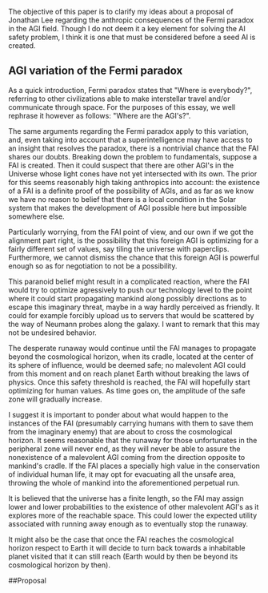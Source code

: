 The objective of this paper is to clarify my ideas about a proposal of Jonathan Lee regarding the anthropic consequences of the Fermi paradox in  the AGI field. Though I do not deem it a key element for solving the AI safety problem, I think it is one that must be considered before a seed AI is created.

## AGI variation of the Fermi paradox

As a quick introduction, Fermi paradox states that "Where is everybody?", referring to other civilizations able to make interstellar travel and/or communicate through space. For the purposes of this essay, we well rephrase it however as follows: "Where are the AGI's?".

The same arguments regarding the Fermi paradox apply to this variation, and, even taking into account that a superintelligence may have access to an insight that resolves the paradox, there is a nontrivial chance that the FAI shares our doubts. Breaking down the problem to fundamentals, suppose a FAI is created. Then it could suspect that there are other AGI's in the Universe whose light cones have not yet intersected with its own. The prior for this seems reasonably high taking anthropics into account: the existence of a FAI is a definite proof of the possibility of AGIs, and as far as we know we have no reason to belief that there is a local condition in the Solar system that makes the development of AGI possible here but impossible somewhere else.

Particularly worrying, from the FAI point of view, and our own if we got the alignment part right, is the possibility that this foreign AGI is optimizing for a fairly different set of values, say tiling the universe with paperclips. Furthermore, we cannot dismiss the chance that this foreign AGI is powerful enough so as for negotiation to not be a possibility.

This paranoid belief might result in a complicated reaction, where the FAI would try to optimize agressively to push our technology level to the point where it could start propagating mankind along possibly directions as to escape this imaginary threat, maybe in a way hardly perceived as friendly. It could for example forcibly upload us to servers that would be scattered by the way of Neumann probes along the galaxy. I want to remark that this may not be undesired behavior.

The desperate runaway would continue until the FAI manages to propagate beyond the cosmological horizon, when its cradle, located at the center of its sphere of influence, would be deemed safe; no malevolent AGI could from this moment and on reach planet Earth without breaking the laws of physics. Once this safety threshold is reached, the FAI will hopefully start optimizing for human values. As time goes on, the amplitude of the safe zone will gradually increase.

I suggest it is important to ponder about what would happen to the instances of the FAI (presumably carrying humans with them to save them from the imaginary enemy) that are about to cross the cosmological horizon. It seems reasonable that the runaway for those unfortunates in the peripheral zone will never end, as they will never be able to assure the nonexistence of a malevolent AGI coming from the direction opposite to mankind's cradle. If the FAI places a specially high value in the conservation of individual human life, it may opt for evacuating all the unsafe area, throwing the whole of mankind into the aforementioned perpetual run.

It is believed that the universe has a finite length, so the FAI may assign lower and lower probabilities to the existence of other malevolent AGI's as it explores more of the reachable space. This could lower the expected utility associated with running away enough as to eventually stop the runaway.

It might also be the case that once the FAI reaches the cosmological horizon respect to Earth it will decide to turn back towards a inhabitable planet visited that it can still reach (Earth would by then be beyond its cosmological horizon by then).

##Proposal
